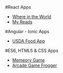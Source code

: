 
 #React Apps
 * [Where in the World]( https://sgarciachavez.github.io/WhereInTheWorld/ "Where in the World")
 * [My Reads](https://sgarciachavez.github.io/React_MyReads/ "My Reads")
 
 #Angular - Ionic Apps
 * [USDA Food App](https://sgarciachavez.github.io/usdaFoodApp/ "USDA Food App")
 
 
 #ES6, HTML5 & CSS Apps
 * [Memeory Game](https://sgarciachavez.github.io/MemoryGame/ "Memory Game")
 * [Arcade Game Frogger](https://sgarciachavez.github.io/ArcadeGame/ "Frogger")
 


